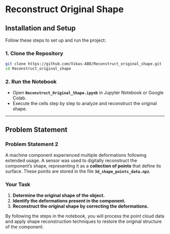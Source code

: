# Reconstruct Original Shape

## Installation and Setup

Follow these steps to set up and run the project:

### 1. Clone the Repository
```sh
git clone https://github.com/Vikas-ABD/Reconstruct_original_shape.git
cd Reconstruct_original_shape
```

### 2. Run the Notebook
- Open **`Reconstruct_Original_Shape.ipynb`** in Jupyter Notebook or Google Colab.
- Execute the cells step by step to analyze and reconstruct the original shape.

---

## Problem Statement

### **Problem Statement 2**
A machine component experienced multiple deformations following extended usage. A sensor was used to digitally reconstruct the component’s shape, representing it as a **collection of points** that define its surface. These points are stored in the file **`3d_shape_points_data.npz`**.

### **Your Task**
1. **Determine the original shape of the object.**
2. **Identify the deformations present in the component.**
3. **Reconstruct the original shape by correcting the deformations.**

By following the steps in the notebook, you will process the point cloud data and apply shape reconstruction techniques to restore the original structure of the component.
